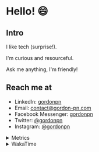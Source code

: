 # Hello! 😄

## Intro

I like tech (surprise!).

I'm curious and resourceful.

Ask me anything, I'm friendly!

## Reach me at

- LinkedIn: [gordonpn](https://www.linkedin.com/in/gordonpn/)
- Email: [contact@gordon-pn.com](mailto:contact@gordon-pn.com)
- Facebook Messenger: [gordonpn](https://www.messenger.com/t/Gordonpn)
- Twitter: [@gordonpn](https://twitter.com/Gordonpn)
- Instagram: [@gordonpn](https://www.instagram.com/gordonpn/)

<details>
  <summary>Metrics</summary>

  <img align="center" src="https://github.com/gordonpn/gordonpn/blob/master/github-metrics.svg" alt="GitHub Metrics">

</details>

<details>
  <summary>WakaTime</summary>

  <!--START_SECTION:waka-->
📊 **This Week I Spent My Time On** 

```text
💬 Programming Languages: 
Java                     7 hrs 22 mins       ███████████████░░░░░░░░░░   59.24 % 
TypeScript               2 hrs 59 mins       ██████░░░░░░░░░░░░░░░░░░░   23.99 % 
Brazil Dependency Config 38 mins             █░░░░░░░░░░░░░░░░░░░░░░░░   05.21 % 
Text                     30 mins             █░░░░░░░░░░░░░░░░░░░░░░░░   04.11 % 
JSON                     16 mins             █░░░░░░░░░░░░░░░░░░░░░░░░   02.20 % 

🔥 Editors: 
Intellijidea             11 hrs 49 mins      ████████████████████████░   95.00 % 
VS Code                  37 mins             █░░░░░░░░░░░░░░░░░░░░░░░░   05.00 % 
```


 Last Updated on 23/04/2024 16:20:55 UTC
<!--END_SECTION:waka-->
</details>
